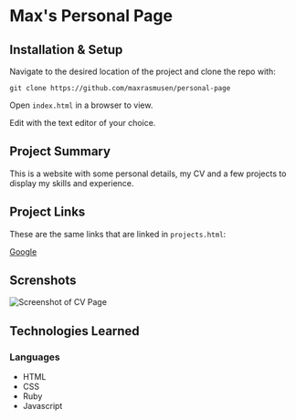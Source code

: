 # Max's Personal Page

## Installation & Setup

Navigate to the desired location of the project and clone the repo with: 

```git clone https://github.com/maxrasmusen/personal-page```

Open ```index.html``` in a browser to view.

Edit with the text editor of your choice. 

## Project Summary

This is a website with some personal details, my CV and a few projects to display my skills and experience.

## Project Links

These are the same links that are linked in ```projects.html```: 

[Google](https://www.google.co.uk)

## Screnshots

![Screenshot of CV Page](images/screenshot-cv.png)

## Technologies Learned
### Languages

* HTML
* CSS
* Ruby
* Javascript


